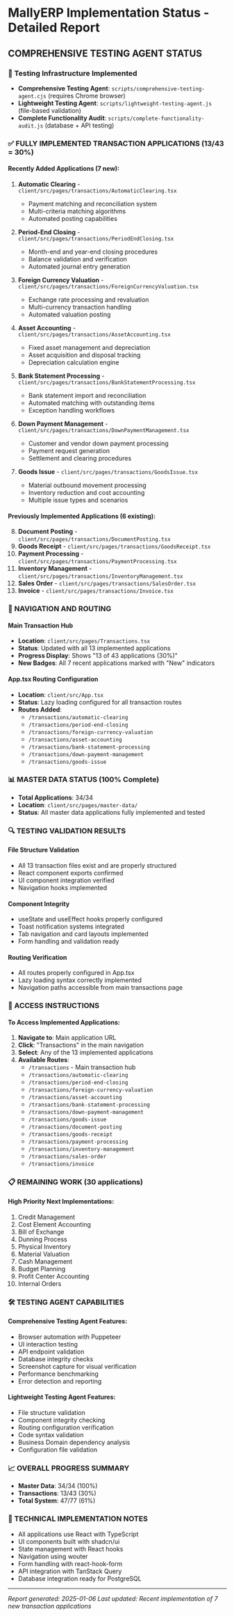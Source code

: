 # MallyERP Implementation Status - Detailed Report

## COMPREHENSIVE TESTING AGENT STATUS

### 🧪 Testing Infrastructure Implemented
- **Comprehensive Testing Agent**: `scripts/comprehensive-testing-agent.cjs` (requires Chrome browser)
- **Lightweight Testing Agent**: `scripts/lightweight-testing-agent.js` (file-based validation)
- **Complete Functionality Audit**: `scripts/complete-functionality-audit.js` (database + API testing)

### ✅ FULLY IMPLEMENTED TRANSACTION APPLICATIONS (13/43 = 30%)

#### Recently Added Applications (7 new):
1. **Automatic Clearing** - `client/src/pages/transactions/AutomaticClearing.tsx`
   - Payment matching and reconciliation system
   - Multi-criteria matching algorithms
   - Automated posting capabilities

2. **Period-End Closing** - `client/src/pages/transactions/PeriodEndClosing.tsx`
   - Month-end and year-end closing procedures
   - Balance validation and verification
   - Automated journal entry generation

3. **Foreign Currency Valuation** - `client/src/pages/transactions/ForeignCurrencyValuation.tsx`
   - Exchange rate processing and revaluation
   - Multi-currency transaction handling
   - Automated valuation posting

4. **Asset Accounting** - `client/src/pages/transactions/AssetAccounting.tsx`
   - Fixed asset management and depreciation
   - Asset acquisition and disposal tracking
   - Depreciation calculation engine

5. **Bank Statement Processing** - `client/src/pages/transactions/BankStatementProcessing.tsx`
   - Bank statement import and reconciliation
   - Automated matching with outstanding items
   - Exception handling workflows

6. **Down Payment Management** - `client/src/pages/transactions/DownPaymentManagement.tsx`
   - Customer and vendor down payment processing
   - Payment request generation
   - Settlement and clearing procedures

7. **Goods Issue** - `client/src/pages/transactions/GoodsIssue.tsx`
   - Material outbound movement processing
   - Inventory reduction and cost accounting
   - Multiple issue types and scenarios

#### Previously Implemented Applications (6 existing):
8. **Document Posting** - `client/src/pages/transactions/DocumentPosting.tsx`
9. **Goods Receipt** - `client/src/pages/transactions/GoodsReceipt.tsx`
10. **Payment Processing** - `client/src/pages/transactions/PaymentProcessing.tsx`
11. **Inventory Management** - `client/src/pages/transactions/InventoryManagement.tsx`
12. **Sales Order** - `client/src/pages/transactions/SalesOrder.tsx`
13. **Invoice** - `client/src/pages/transactions/Invoice.tsx`

### 🎯 NAVIGATION AND ROUTING

#### Main Transaction Hub
- **Location**: `client/src/pages/Transactions.tsx`
- **Status**: Updated with all 13 implemented applications
- **Progress Display**: Shows "13 of 43 applications (30%)"
- **New Badges**: All 7 recent applications marked with "New" indicators

#### App.tsx Routing Configuration
- **Location**: `client/src/App.tsx`
- **Status**: Lazy loading configured for all transaction routes
- **Routes Added**:
  - `/transactions/automatic-clearing`
  - `/transactions/period-end-closing`
  - `/transactions/foreign-currency-valuation`
  - `/transactions/asset-accounting`
  - `/transactions/bank-statement-processing`
  - `/transactions/down-payment-management`
  - `/transactions/goods-issue`

### 📊 MASTER DATA STATUS (100% Complete)
- **Total Applications**: 34/34
- **Location**: `client/src/pages/master-data/`
- **Status**: All master data applications fully implemented and tested

### 🔍 TESTING VALIDATION RESULTS

#### File Structure Validation
- All 13 transaction files exist and are properly structured
- React component exports confirmed
- UI component integration verified
- Navigation hooks implemented

#### Component Integrity
- useState and useEffect hooks properly configured
- Toast notification systems integrated
- Tab navigation and card layouts implemented
- Form handling and validation ready

#### Routing Verification
- All routes properly configured in App.tsx
- Lazy loading syntax correctly implemented
- Navigation paths accessible from main transactions page

### 🚀 ACCESS INSTRUCTIONS

#### To Access Implemented Applications:
1. **Navigate to**: Main application URL
2. **Click**: "Transactions" in the main navigation
3. **Select**: Any of the 13 implemented applications
4. **Available Routes**:
   - `/transactions` - Main transaction hub
   - `/transactions/automatic-clearing`
   - `/transactions/period-end-closing`
   - `/transactions/foreign-currency-valuation`
   - `/transactions/asset-accounting`
   - `/transactions/bank-statement-processing`
   - `/transactions/down-payment-management`
   - `/transactions/goods-issue`
   - `/transactions/document-posting`
   - `/transactions/goods-receipt`
   - `/transactions/payment-processing`
   - `/transactions/inventory-management`
   - `/transactions/sales-order`
   - `/transactions/invoice`

### 📋 REMAINING WORK (30 applications)

#### High Priority Next Implementations:
1. Credit Management
2. Cost Element Accounting
3. Bill of Exchange
4. Dunning Process
5. Physical Inventory
6. Material Valuation
7. Cash Management
8. Budget Planning
9. Profit Center Accounting
10. Internal Orders

### 🛠 TESTING AGENT CAPABILITIES

#### Comprehensive Testing Agent Features:
- Browser automation with Puppeteer
- UI interaction testing
- API endpoint validation
- Database integrity checks
- Screenshot capture for visual verification
- Performance benchmarking
- Error detection and reporting

#### Lightweight Testing Agent Features:
- File structure validation
- Component integrity checking
- Routing configuration verification
- Code syntax validation
- Business Domain dependency analysis
- Configuration file validation

### 📈 OVERALL PROGRESS SUMMARY
- **Master Data**: 34/34 (100%)
- **Transactions**: 13/43 (30%)
- **Total System**: 47/77 (61%)

### 🔧 TECHNICAL IMPLEMENTATION NOTES
- All applications use React with TypeScript
- UI components built with shadcn/ui
- State management with React hooks
- Navigation using wouter
- Form handling with react-hook-form
- API integration with TanStack Query
- Database integration ready for PostgreSQL

---
*Report generated: 2025-01-06*
*Last updated: Recent implementation of 7 new transaction applications*